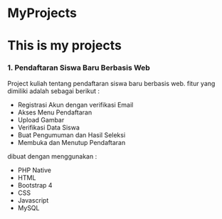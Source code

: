 # MyProjects
<h1>This is my projects</h1>
<h3>1. Pendaftaran Siswa Baru Berbasis Web</h3>
<p>Project kuliah tentang pendaftaran siswa baru berbasis web. fitur yang dimiliki adalah sebagai berikut :</p>
  <ul>
    <li>Registrasi Akun dengan verifikasi Email</li>
    <li>Akses Menu Pendaftaran</li>
    <li>Upload Gambar</li>
    <li>Verifikasi Data Siswa</li>
    <li>Buat Pengumuman dan Hasil Seleksi</li>
    <li>Membuka dan Menutup Pendaftaran</li>
  </ul>
<p>dibuat dengan menggunakan : </p>
  <ul>
    <li>PHP Native</li>
    <li>HTML</li>
    <li>Bootstrap 4</li>
    <li>CSS</li>
    <li>Javascript</li>
    <li>MySQL</li>    
  </ul>
    
